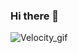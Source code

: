 ### Hi there 👋

![Velocity_gif](https://user-images.githubusercontent.com/25609047/130958530-e639a486-7729-42d8-809a-98a4404b7144.gif)

<!--
**IsaakBM/IsaakBM** is a ✨ _special_ ✨ repository because its `README.md` (this file) appears on your GitHub profile.

Here are some ideas to get you started:

- 🔭 I’m currently working on ...
- 🌱 I’m currently learning ...
- 👯 I’m looking to collaborate on ...
- 🤔 I’m looking for help with ...
- 💬 Ask me about ...
- 📫 How to reach me: ...
- 😄 Pronouns: ...
- ⚡ Fun fact: ...
-->
